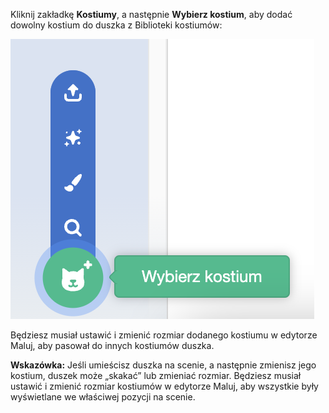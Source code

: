 Kliknij zakładkę **Kostiumy**, a następnie **Wybierz kostium**, aby dodać dowolny kostium do duszka z Biblioteki kostiumów:

![Podświetlona ikona „Wybierz kostium”.](images/choose-a-costume.png)

Będziesz musiał ustawić i zmienić rozmiar dodanego kostiumu w edytorze Maluj, aby pasował do innych kostiumów duszka.

**Wskazówka:** Jeśli umieścisz duszka na scenie, a następnie zmienisz jego kostium, duszek może „skakać” lub zmieniać rozmiar. Będziesz musiał ustawić i zmienić rozmiar kostiumów w edytorze Maluj, aby wszystkie były wyświetlane we właściwej pozycji na scenie.

